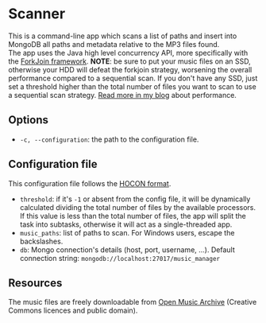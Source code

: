 # Scanner

This is a command-line app which scans a list of paths and insert into MongoDB all paths and metadata relative to the
MP3 files found.  
The app uses the Java high level concurrency API, more specifically with the [ForkJoin framework](https://docs.oracle.com/javase/tutorial/essential/concurrency/forkjoin.html).
**NOTE**: be sure to put your music files on an SSD, otherwise your HDD will defeat the forkjoin strategy, worsening the
overall performance compared to a sequential scan. If you don't have any SSD, just set a threshold higher than the total
number of files you want to scan to use a sequential scan strategy. [Read more in my blog](https://codepuzzling.tumblr.com/post/190842496592/parsing-music-files-in-parallel) about performance.

## Options

* `-c, --configuration`: the path to the configuration file.

## Configuration file

This configuration file follows the [HOCON format](https://github.com/lightbend/config/blob/master/HOCON.md). 

* `threshold`: if it's `-1` or absent from the config file, it will be dynamically calculated dividing the total number of files by the available
processors. If this value is less than the total number of files, the app will split the task into subtasks, otherwise it 
will act as a single-threaded app.
* `music_paths`: list of paths to scan. For Windows users, escape the backslashes.
* `db`: Mongo connection's details (host, port, username, ...). Default connection string: `mongodb://localhost:27017/music_manager`


## Resources

The music files are freely downloadable from [Open Music Archive](http://www.openmusicarchive.org/) (Creative Commons
licences and public domain).